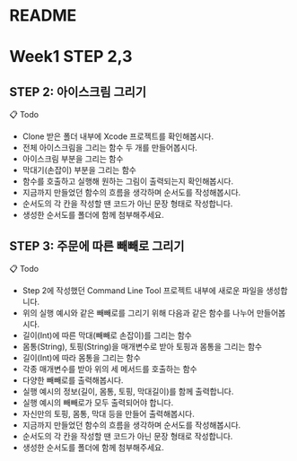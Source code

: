# README

# Week1 STEP 2,3

## STEP 2: 아이스크림 그리기 
📋 Todo
- Clone 받은 폴더 내부에 Xcode 프로젝트를 확인해봅시다.
- 전체 아이스크림을 그리는 함수 두 개를 만들어봅시다.
- 아이스크림 부분을 그리는 함수
- 막대기(손잡이) 부분을 그리는 함수
- 함수를 호출하고 실행해 원하는 그림이 출력되는지 확인해봅시다.
- 지금까지 만들었던 함수의 흐름을 생각하며 순서도를 작성해봅시다.
- 순서도의 각 칸을 작성할 땐 코드가 아닌 문장 형태로 작성합니다.
- 생성한 순서도를 폴더에 함께 첨부해주세요.

## STEP 3: 주문에 따른 빼빼로 그리기
📋 Todo
- Step 2에 작성했던 Command Line Tool 프로젝트 내부에 새로운 파일을 생성합니다.
- 위의 실행 예시와 같은 빼빼로를 그리기 위해 다음과 같은 함수를 나누어 만들어봅시다.
- 길이(Int)에 따른 막대(빼빼로 손잡이)를 그리는 함수
- 몸통(String), 토핑(String)을 매개변수로 받아 토핑과 몸통을 그리는 함수
- 길이(Int)에 따라 몸통을 그리는 함수
- 각종 매개변수를 받아 위의 세 메서드를 호출하는 함수
- 다양한 빼빼로를 출력해봅시다.
- 실행 예시의 정보(길이, 몸통, 토핑, 막대길이)를 함께 출력합니다.
- 실행 예시의 빼빼로가 모두 출력되어야 합니다.
- 자신만의 토핑, 몸통, 막대 등을 만들어 출력해봅시다.
- 지금까지 만들었던 함수의 흐름을 생각하며 순서도를 작성해봅시다.
- 순서도의 각 칸을 작성할 땐 코드가 아닌 문장 형태로 작성합니다.
- 생성한 순서도를 폴더에 함께 첨부해주세요.
